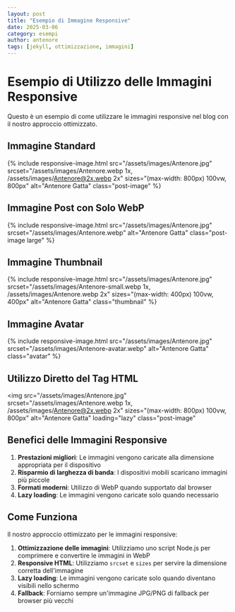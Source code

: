 ```yaml
---
layout: post
title: "Esempio di Immagine Responsive"
date: 2025-03-06
category: esempi
author: antenore
tags: [jekyll, ottimizzazione, immagini]
---
```


# Esempio di Utilizzo delle Immagini Responsive

Questo è un esempio di come utilizzare le immagini responsive nel blog con il nostro approccio ottimizzato.

## Immagine Standard

{% include responsive-image.html 
   src="/assets/images/Antenore.jpg" 
   srcset="/assets/images/Antenore.webp 1x, /assets/images/Antenore@2x.webp 2x" 
   sizes="(max-width: 800px) 100vw, 800px"
   alt="Antenore Gatta" 
   class="post-image" 
%}

## Immagine Post con Solo WebP

{% include responsive-image.html 
   src="/assets/images/Antenore.jpg" 
   srcset="/assets/images/Antenore.webp" 
   alt="Antenore Gatta" 
   class="post-image large" 
%}

## Immagine Thumbnail

{% include responsive-image.html 
   src="/assets/images/Antenore.jpg" 
   srcset="/assets/images/Antenore-small.webp 1x, /assets/images/Antenore.webp 2x" 
   sizes="(max-width: 400px) 100vw, 400px"
   alt="Antenore Gatta" 
   class="thumbnail" 
%}

## Immagine Avatar

{% include responsive-image.html 
   src="/assets/images/Antenore.jpg" 
   srcset="/assets/images/Antenore-avatar.webp" 
   alt="Antenore Gatta" 
   class="avatar" 
%}

## Utilizzo Diretto del Tag HTML

<img 
  src="/assets/images/Antenore.jpg" 
  srcset="/assets/images/Antenore.webp 1x, /assets/images/Antenore@2x.webp 2x"
  sizes="(max-width: 800px) 100vw, 800px"
  alt="Antenore Gatta" 
  loading="lazy"
  class="post-image"
>

## Benefici delle Immagini Responsive

1. **Prestazioni migliori**: Le immagini vengono caricate alla dimensione appropriata per il dispositivo
2. **Risparmio di larghezza di banda**: I dispositivi mobili scaricano immagini più piccole
3. **Formati moderni**: Utilizzo di WebP quando supportato dal browser
4. **Lazy loading**: Le immagini vengono caricate solo quando necessario

## Come Funziona

Il nostro approccio ottimizzato per le immagini responsive:

1. **Ottimizzazione delle immagini**: Utilizziamo uno script Node.js per comprimere e convertire le immagini in WebP
2. **Responsive HTML**: Utilizziamo `srcset` e `sizes` per servire la dimensione corretta dell'immagine
3. **Lazy loading**: Le immagini vengono caricate solo quando diventano visibili nello schermo
4. **Fallback**: Forniamo sempre un'immagine JPG/PNG di fallback per browser più vecchi
